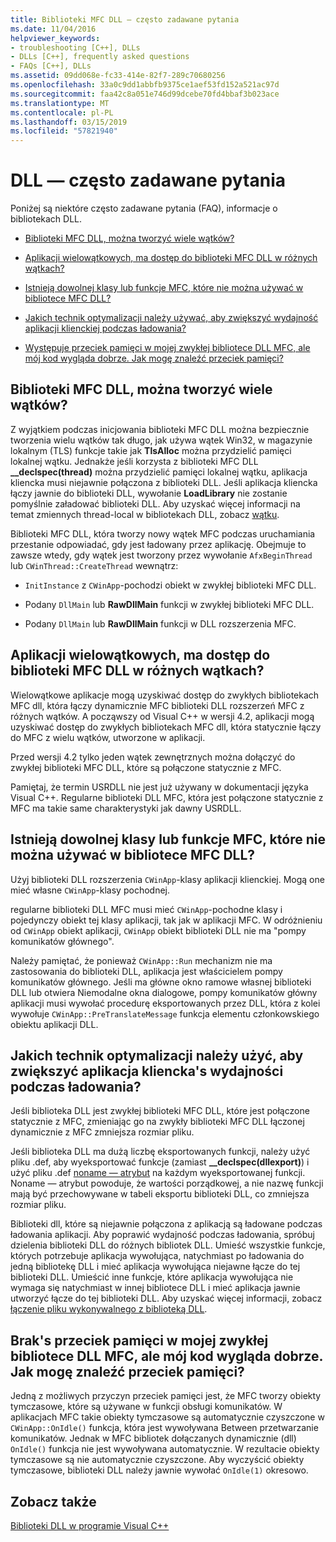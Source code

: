 ```yaml
---
title: Biblioteki MFC DLL — często zadawane pytania
ms.date: 11/04/2016
helpviewer_keywords:
- troubleshooting [C++], DLLs
- DLLs [C++], frequently asked questions
- FAQs [C++], DLLs
ms.assetid: 09dd068e-fc33-414e-82f7-289c70680256
ms.openlocfilehash: 33a0c9dd1abbfb9375ce1aef53fd152a521ac97d
ms.sourcegitcommit: faa42c8a051e746d99dcebe70fd4bbaf3b023ace
ms.translationtype: MT
ms.contentlocale: pl-PL
ms.lasthandoff: 03/15/2019
ms.locfileid: "57821940"
---
```

# <a name="dll-frequently-asked-questions"></a>DLL — często zadawane pytania

Poniżej są niektóre często zadawane pytania (FAQ), informacje o bibliotekach DLL.

- [Biblioteki MFC DLL, można tworzyć wiele wątków?](#mfc_multithreaded_1)

- [Aplikacji wielowątkowych, ma dostęp do biblioteki MFC DLL w różnych wątkach?](#mfc_multithreaded_2)

- [Istnieją dowolnej klasy lub funkcje MFC, które nie można używać w bibliotece MFC DLL?](#mfc_prohibited_classes)

- [Jakich technik optymalizacji należy używać, aby zwiększyć wydajność aplikacji klienckiej podczas ładowania?](#mfc_optimization)

- [Występuje przeciek pamięci w mojej zwykłej bibliotece DLL MFC, ale mój kod wygląda dobrze. Jak mogę znaleźć przeciek pamięci?](#memory_leak)

## <a name="mfc_multithreaded_1"></a> Biblioteki MFC DLL, można tworzyć wiele wątków?

Z wyjątkiem podczas inicjowania biblioteki MFC DLL można bezpiecznie tworzenia wielu wątków tak długo, jak używa wątek Win32, w magazynie lokalnym (TLS) funkcje takie jak **TlsAlloc** można przydzielić pamięci lokalnej wątku. Jednakże jeśli korzysta z biblioteki MFC DLL **__declspec(thread)** można przydzielić pamięci lokalnej wątku, aplikacja kliencka musi niejawnie połączona z biblioteki DLL. Jeśli aplikacja kliencka łączy jawnie do biblioteki DLL, wywołanie **LoadLibrary** nie zostanie pomyślnie załadować biblioteki DLL. Aby uzyskać więcej informacji na temat zmiennych thread-local w bibliotekach DLL, zobacz [wątku](../cpp/thread.md).

Biblioteki MFC DLL, która tworzy nowy wątek MFC podczas uruchamiania przestanie odpowiadać, gdy jest ładowany przez aplikację. Obejmuje to zawsze wtedy, gdy wątek jest tworzony przez wywołanie `AfxBeginThread` lub `CWinThread::CreateThread` wewnątrz:

- `InitInstance` z `CWinApp`-pochodzi obiekt w zwykłej biblioteki MFC DLL.

- Podany `DllMain` lub **RawDllMain** funkcji w zwykłej biblioteki MFC DLL.

- Podany `DllMain` lub **RawDllMain** funkcji w DLL rozszerzenia MFC.

## <a name="mfc_multithreaded_2"></a> Aplikacji wielowątkowych, ma dostęp do biblioteki MFC DLL w różnych wątkach?

Wielowątkowe aplikacje mogą uzyskiwać dostęp do zwykłych bibliotekach MFC dll, która łączy dynamicznie MFC biblioteki DLL rozszerzeń MFC z różnych wątków. A począwszy od Visual C++ w wersji 4.2, aplikacji mogą uzyskiwać dostęp do zwykłych bibliotekach MFC dll, która statycznie łączy do MFC z wielu wątków, utworzone w aplikacji.

Przed wersji 4.2 tylko jeden wątek zewnętrznych można dołączyć do zwykłej biblioteki MFC DLL, które są połączone statycznie z MFC.

Pamiętaj, że termin USRDLL nie jest już używany w dokumentacji języka Visual C++. Regularne biblioteki DLL MFC, która jest połączone statycznie z MFC ma takie same charakterystyki jak dawny USRDLL.

## <a name="mfc_prohibited_classes"></a> Istnieją dowolnej klasy lub funkcje MFC, które nie można używać w bibliotece MFC DLL?

Użyj biblioteki DLL rozszerzenia `CWinApp`-klasy aplikacji klienckiej. Mogą one mieć własne `CWinApp`-klasy pochodnej.

regularne biblioteki DLL MFC musi mieć `CWinApp`-pochodne klasy i pojedynczy obiekt tej klasy aplikacji, tak jak w aplikacji MFC. W odróżnieniu od `CWinApp` obiekt aplikacji, `CWinApp` obiekt biblioteki DLL nie ma "pompy komunikatów głównego".

Należy pamiętać, że ponieważ `CWinApp::Run` mechanizm nie ma zastosowania do biblioteki DLL, aplikacja jest właścicielem pompy komunikatów głównego. Jeśli ma główne okno ramowe własnej biblioteki DLL lub otwiera Niemodalne okna dialogowe, pompy komunikatów główny aplikacji musi wywołać procedurę eksportowanych przez DLL, która z kolei wywołuje `CWinApp::PreTranslateMessage` funkcja elementu członkowskiego obiektu aplikacji DLL.

## <a name="mfc_optimization"></a> Jakich technik optymalizacji należy użyć, aby zwiększyć aplikacja kliencka&#39;s wydajności podczas ładowania?

Jeśli biblioteka DLL jest zwykłej biblioteki MFC DLL, które jest połączone statycznie z MFC, zmieniając go na zwykły biblioteki MFC DLL łączonej dynamicznie z MFC zmniejsza rozmiar pliku.

Jeśli biblioteka DLL ma dużą liczbę eksportowanych funkcji, należy użyć pliku .def, aby wyeksportować funkcje (zamiast **__declspec(dllexport)**) i użyć pliku .def [noname — atrybut](exporting-functions-from-a-dll-by-ordinal-rather-than-by-name.md) na każdym wyeksportowanej funkcji. Noname — atrybut powoduje, że wartości porządkowej, a nie nazwę funkcji mają być przechowywane w tabeli eksportu biblioteki DLL, co zmniejsza rozmiar pliku.

Biblioteki dll, które są niejawnie połączona z aplikacją są ładowane podczas ładowania aplikacji. Aby poprawić wydajność podczas ładowania, spróbuj dzielenia biblioteki DLL do różnych bibliotek DLL. Umieść wszystkie funkcje, których potrzebuje aplikacja wywołująca, natychmiast po ładowania do jedną bibliotekę DLL i mieć aplikacja wywołująca niejawne łącze do tej biblioteki DLL. Umieścić inne funkcje, które aplikacja wywołująca nie wymaga się natychmiast w innej bibliotece DLL i mieć aplikacja jawnie utworzyć łącze do tej biblioteki DLL. Aby uzyskać więcej informacji, zobacz [łączenie pliku wykonywalnego z biblioteką DLL](linking-an-executable-to-a-dll.md#determining-which-linking-method-to-use).

## <a name="memory_leak"></a> Brak&#39;s przeciek pamięci w mojej zwykłej bibliotece DLL MFC, ale mój kod wygląda dobrze. Jak mogę znaleźć przeciek pamięci?

Jedną z możliwych przyczyn przeciek pamięci jest, że MFC tworzy obiekty tymczasowe, które są używane w funkcji obsługi komunikatów. W aplikacjach MFC takie obiekty tymczasowe są automatycznie czyszczone w `CWinApp::OnIdle()` funkcja, która jest wywoływana Between przetwarzanie komunikatów. Jednak w MFC bibliotek dołączanych dynamicznie (dll) `OnIdle()` funkcja nie jest wywoływana automatycznie. W rezultacie obiekty tymczasowe są nie automatycznie czyszczone. Aby wyczyścić obiekty tymczasowe, biblioteki DLL należy jawnie wywołać `OnIdle(1)` okresowo.

## <a name="see-also"></a>Zobacz także

[Biblioteki DLL w programie Visual C++](dlls-in-visual-cpp.md)
